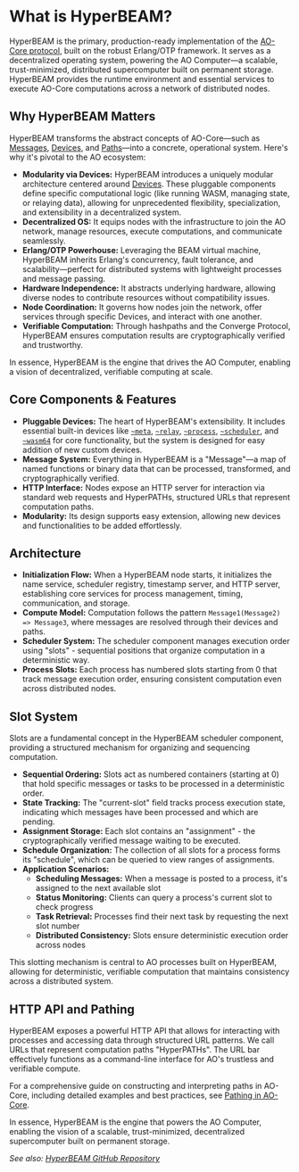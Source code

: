 # What is HyperBEAM?

HyperBEAM is the primary, production-ready implementation of the [AO-Core protocol](./what-is-ao-core.md), built on the robust Erlang/OTP framework. It serves as a decentralized operating system, powering the AO Computer—a scalable, trust-minimized, distributed supercomputer built on permanent storage. HyperBEAM provides the runtime environment and essential services to execute AO-Core computations across a network of distributed nodes.

## Why HyperBEAM Matters

HyperBEAM transforms the abstract concepts of AO-Core—such as [Messages](./what-is-ao-core.md#core-concepts), [Devices](./what-is-ao-core.md#core-concepts), and [Paths](./what-is-ao-core.md#core-concepts)—into a concrete, operational system. Here's why it's pivotal to the AO ecosystem:

- **Modularity via Devices:** HyperBEAM introduces a uniquely modular architecture centered around [Devices](./ao-devices.md). These pluggable components define specific computational logic (like running WASM, managing state, or relaying data), allowing for unprecedented flexibility, specialization, and extensibility in a decentralized system.
- **Decentralized OS:** It equips nodes with the infrastructure to join the AO network, manage resources, execute computations, and communicate seamlessly.
- **Erlang/OTP Powerhouse:** Leveraging the BEAM virtual machine, HyperBEAM inherits Erlang's concurrency, fault tolerance, and scalability—perfect for distributed systems with lightweight processes and message passing.
- **Hardware Independence:** It abstracts underlying hardware, allowing diverse nodes to contribute resources without compatibility issues.
- **Node Coordination:** It governs how nodes join the network, offer services through specific Devices, and interact with one another.
- **Verifiable Computation:** Through hashpaths and the Converge Protocol, HyperBEAM ensures computation results are cryptographically verified and trustworthy.

In essence, HyperBEAM is the engine that drives the AO Computer, enabling a vision of decentralized, verifiable computing at scale.

## Core Components & Features

- **Pluggable Devices:** The heart of HyperBEAM's extensibility. It includes essential built-in devices like [`~meta`](../devices/meta-at-1-0.md), [`~relay`](../devices/relay-at-1-0.md), [`~process`](../devices/process-at-1-0.md), [`~scheduler`](../devices/scheduler-at-1-0.md), and [`~wasm64`](../devices/wasm64-at-1-0.md) for core functionality, but the system is designed for easy addition of new custom devices.
- **Message System:** Everything in HyperBEAM is a "Message"—a map of named functions or binary data that can be processed, transformed, and cryptographically verified.
- **HTTP Interface:** Nodes expose an HTTP server for interaction via standard web requests and HyperPATHs, structured URLs that represent computation paths.
- **Modularity:** Its design supports easy extension, allowing new devices and functionalities to be added effortlessly.

## Architecture

*   **Initialization Flow:** When a HyperBEAM node starts, it initializes the name service, scheduler registry, timestamp server, and HTTP server, establishing core services for process management, timing, communication, and storage.
*   **Compute Model:** Computation follows the pattern `Message1(Message2) => Message3`, where messages are resolved through their devices and paths.
*   **Scheduler System:** The scheduler component manages execution order using "slots" - sequential positions that organize computation in a deterministic way.
*   **Process Slots:** Each process has numbered slots starting from 0 that track message execution order, ensuring consistent computation even across distributed nodes.

## Slot System

Slots are a fundamental concept in the HyperBEAM scheduler component, providing a structured mechanism for organizing and sequencing computation.

*   **Sequential Ordering:** Slots act as numbered containers (starting at 0) that hold specific messages or tasks to be processed in a deterministic order.
*   **State Tracking:** The "current-slot" field tracks process execution state, indicating which messages have been processed and which are pending.
*   **Assignment Storage:** Each slot contains an "assignment" - the cryptographically verified message waiting to be executed.
*   **Schedule Organization:** The collection of all slots for a process forms its "schedule", which can be queried to view ranges of assignments.
*   **Application Scenarios:**
    * **Scheduling Messages:** When a message is posted to a process, it's assigned to the next available slot
    * **Status Monitoring:** Clients can query a process's current slot to check progress
    * **Task Retrieval:** Processes find their next task by requesting the next slot number
    * **Distributed Consistency:** Slots ensure deterministic execution order across nodes

This slotting mechanism is central to AO processes built on HyperBEAM, allowing for deterministic, verifiable computation that maintains consistency across a distributed system.

## HTTP API and Pathing

HyperBEAM exposes a powerful HTTP API that allows for interacting with processes and accessing data through structured URL patterns. We call URLs that represent computation paths "HyperPATHs". The URL bar effectively functions as a command-line interface for AO's trustless and verifiable compute.

For a comprehensive guide on constructing and interpreting paths in AO-Core, including detailed examples and best practices, see [Pathing in AO-Core](./pathing-in-ao-core.md).

In essence, HyperBEAM is the engine that powers the AO Computer, enabling the vision of a scalable, trust-minimized, decentralized supercomputer built on permanent storage.

*See also: [HyperBEAM GitHub Repository](https://github.com/permaweb/HyperBEAM)*
